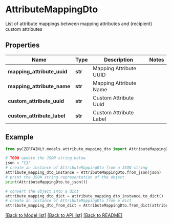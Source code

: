 # AttributeMappingDto

List of attribute mappings between mapping attributes and (recipient) custom attributes

## Properties

Name | Type | Description | Notes
------------ | ------------- | ------------- | -------------
**mapping_attribute_uuid** | **str** | Mapping Attribute UUID | 
**mapping_attribute_name** | **str** | Mapping Attribute Name | 
**custom_attribute_uuid** | **str** | Custom Attribute Uuid | 
**custom_attribute_label** | **str** | Custom Attribute Label | 

## Example

```python
from pyCZERTAINLY.models.attribute_mapping_dto import AttributeMappingDto

# TODO update the JSON string below
json = "{}"
# create an instance of AttributeMappingDto from a JSON string
attribute_mapping_dto_instance = AttributeMappingDto.from_json(json)
# print the JSON string representation of the object
print(AttributeMappingDto.to_json())

# convert the object into a dict
attribute_mapping_dto_dict = attribute_mapping_dto_instance.to_dict()
# create an instance of AttributeMappingDto from a dict
attribute_mapping_dto_from_dict = AttributeMappingDto.from_dict(attribute_mapping_dto_dict)
```
[[Back to Model list]](../README.md#documentation-for-models) [[Back to API list]](../README.md#documentation-for-api-endpoints) [[Back to README]](../README.md)


